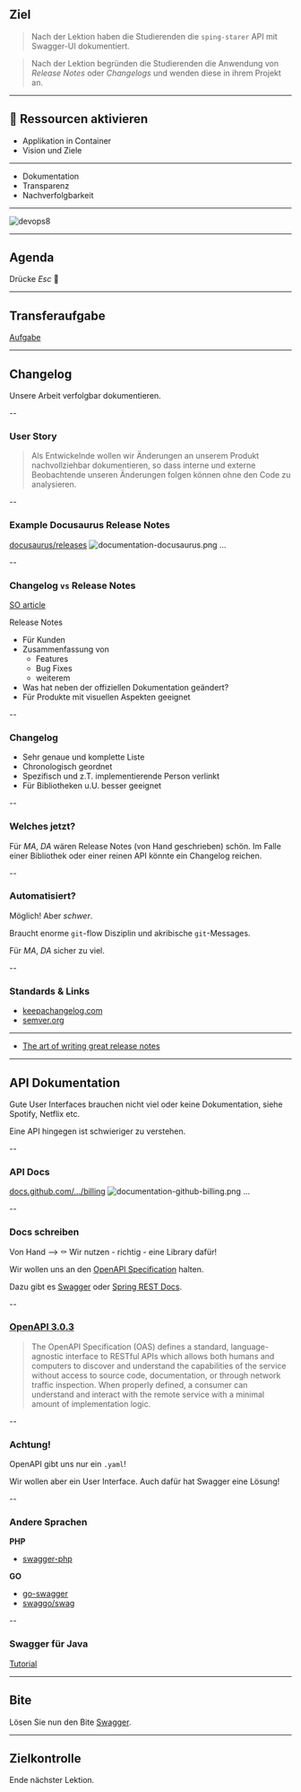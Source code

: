 ## Ziel

> Nach der Lektion haben die Studierenden die `sping-starer` API mit Swagger-UI dokumentiert.

> Nach der Lektion begründen die Studierenden die Anwendung von _Release Notes_ oder _Changelogs_ und wenden diese in ihrem Projekt an.

---

## 🎒 Ressourcen aktivieren

- Applikation in Container
- Vision und Ziele
---
- Dokumentation
- Transparenz
- Nachverfolgbarkeit
---
![devops8](assets/devops8.png)

---

## Agenda

Drücke _Esc_ 🔘

---

## Transferaufgabe

[Aufgabe](/swdt/docs/tasks/database)

---

## Changelog

Unsere Arbeit verfolgbar dokumentieren.

--

### User Story
> Als Entwickelnde wollen wir Änderungen an unserem Produkt nachvollziehbar dokumentieren, so dass interne und externe Beobachtende unseren Änderungen folgen können ohne den Code zu analysieren.

--

### Example Docusaurus Release Notes
[docusaurus/releases](https://github.com/facebook/docusaurus/releases)
![documentation-docusaurus.png](assets/documentation-docusaurus.png)
...

--

### Changelog `vs` Release Notes
[SO article](https://stackoverflow.com/questions/51621400/what-is-difference-between-release-notes-and-changelog)

Release Notes
- Für Kunden
- Zusammenfassung von
  + Features
  + Bug Fixes
  + weiterem
- Was hat neben der offiziellen Dokumentation geändert?
- Für Produkte mit visuellen Aspekten geeignet

--

### Changelog
- Sehr genaue und komplette Liste
- Chronologisch geordnet
- Spezifisch und z.T. implementierende Person verlinkt
- Für Bibliotheken u.U. besser geeignet

--

### Welches jetzt?

Für _MA_, _DA_ wären Release Notes (von Hand geschrieben) schön. Im Falle einer Bibliothek oder einer reinen API könnte ein Changelog reichen.

--

### Automatisiert?
Möglich! Aber _schwer_.

Braucht enorme `git`-flow Disziplin und akribische `git`-Messages.

Für _MA_, _DA_ sicher zu viel.

--

### Standards & Links
- [keepachangelog.com](https://keepachangelog.com/en/1.0.0/)
- [semver.org](https://semver.org/)
---
- [The art of writing great release notes](https://uxdesign.cc/the-art-of-writing-great-release-notes-6607e22efae1)

---

## API Dokumentation

Gute User Interfaces brauchen nicht viel oder keine Dokumentation, siehe Spotify, Netflix etc.

Eine API hingegen ist schwieriger zu verstehen.

--

### API Docs
[docs.github.com/.../billing](https://docs.github.com/en/rest/reference/billing)
![documentation-github-billing.png](assets/documentation-github-billing.png)
...

-- 

### Docs schreiben

Von Hand --> ⚰️
Wir nutzen - richtig - eine Library dafür!

Wir wollen uns an den [OpenAPI Specification](https://swagger.io/specification/) halten.

Dazu gibt es [Swagger](https://swagger.io/) oder [Spring REST Docs](https://spring.io/projects/spring-restdocs#overview).

--

### [OpenAPI 3.0.3](https://swagger.io/specification/)

> The OpenAPI Specification (OAS) defines a standard, language-agnostic interface to RESTful APIs which allows both humans and computers to discover and understand the capabilities of the service without access to source code, documentation, or through network traffic inspection. When properly defined, a consumer can understand and interact with the remote service with a minimal amount of implementation logic.

--

### Achtung!

OpenAPI gibt uns nur ein `.yaml`!

Wir wollen aber ein User Interface. Auch dafür hat Swagger eine Lösung!

--

### Andere Sprachen

**PHP**
- [swagger-php](https://github.com/zircote/swagger-php)

**GO**
- [go-swagger](https://github.com/go-swagger/go-swagger)
- [swaggo/swag](https://github.com/swaggo/swag)

--

### Swagger für Java
[Tutorial](https://www.baeldung.com/spring-rest-openapi-documentation)

---

## Bite
Lösen Sie nun den Bite [Swagger](/swdt/docs/tasks/bites/swagger).

---

## Zielkontrolle
Ende nächster Lektion.